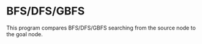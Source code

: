 # BFS/DFS/GBFS


This program compares BFS/DFS/GBFS searching from the source node to the goal node.


